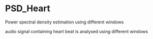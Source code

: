 # PSD_Heart
Power spectral density estimation using different windows

audio signal containing heart beat is analysed using different windows
